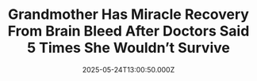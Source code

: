 ---
title: "Grandmother Has Miracle Recovery From Brain Bleed After Doctors Said 5 Times She Wouldn’t Survive"
date: 2025-05-24T13:00:50.000Z
category: Human Kindness
externalLink: "https://www.goodnewsnetwork.org/grandmother-has-miracle-recovery-from-brain-bleed-after-doctors-said-5-times-she-wouldnt-survive/"
image: ""
excerpt: "A grandmother who suffered a deadly brain bleed has made a miracle recovery—after doctors told the family five times that she wouldn’t survive. Millie Beckett ended up in a coma for three weeks after the massive hemorrhage, but her devoted husband never left her bedside. Millie’s daughter, Corinne, said the family was utterly ‘devastated’ when […] The post Grandmother Has…"
---